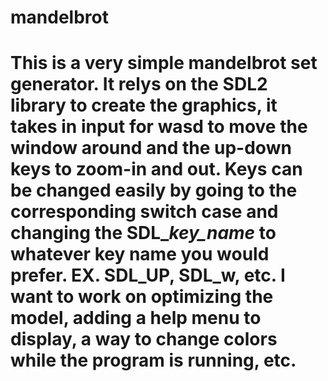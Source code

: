 # mandelbrot
# This is a very simple mandelbrot set generator. It relys on the SDL2 library to create the graphics, it takes in input for wasd to move the window around and the up-down keys to zoom-in and out. Keys can be changed easily by going to the corresponding switch case and changing the SDL_*key_name* to whatever key name you would prefer. EX. SDL_UP, SDL_w, etc. I want to work on optimizing the model, adding a help menu to display, a way to change colors while the program is running, etc.

